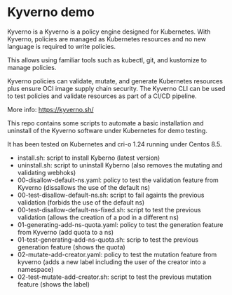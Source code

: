 # Kyverno demo

Kyverno is a Kyverno is a policy engine designed for Kubernetes. With Kyverno, policies are managed as Kubernetes resources and no new language is required to write policies. 

This allows using familiar tools such as kubectl, git, and kustomize to manage policies.

Kyverno policies can validate, mutate, and generate Kubernetes resources plus ensure OCI image supply chain security. The Kyverno CLI can be used to test policies and validate resources as part of a CI/CD pipeline.

More info: https://kyverno.sh/

This repo contains some scripts to automate a basic installation and uninstall of the Kyverno software under Kubernetes for demo testing.

It has been tested on Kubernetes and cri-o 1.24 running under Centos 8.5.

* install.sh: script to install Kyberno (latest version)
* uninstall.sh: script to uninstall Kyberno (also removes the mutating and validating webhoks)
* 00-disallow-default-ns.yaml: policy to test the validation feature from Kyverno (dissallows the use of the default ns)
* 00-test-disallow-default-ns.sh: script to fail againts the previous validation (forbids the use of the default ns)
* 00-test-disallow-default-ns-fixed.sh: script to test the previous validation (allows the creation of a pod in a different ns)
* 01-generating-add-ns-quota.yaml: policy to test the generation feature from Kyverno (add quota to a ns)
* 01-test-generating-add-ns-quota.sh: scrip to test the previous generation feature (shows the quota)
* 02-mutate-add-creator.yaml: policy to test the mutation feature from kyverno (adds a new label including the user of the creator into a namespace)
* 02-test-mutate-add-creator.sh: script to test the previous mutation feature (shows the label)

